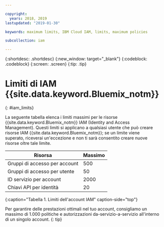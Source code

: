 ```yaml
---

copyright:
  years: 2018, 2019
lastupdated: "2019-01-30"

keywords: maximum limits, IBM Cloud IAM, limits, maximum policies

subcollection: iam

---
```



{:shortdesc: .shortdesc}
{:new_window: target="_blank"}
{:codeblock: .codeblock}
{:screen: .screen}
{:tip: .tip}

# Limiti di IAM {{site.data.keyword.Bluemix_notm}}
{: #iam_limits}

La seguente tabella elenca i limiti massimi per le risorse {{site.data.keyword.Bluemix_notm}} IAM (Identity and Access Management). Questi limiti si applicano a qualsiasi utente che può creare risorse IAM {{site.data.keyword.Bluemix_notm}}; se un limite viene superato, riceverai un'eccezione e non ti sarà consentito creare nuove risorse oltre tale limite.

| Risorsa | Massimo |
|----------|---------|
| Gruppi di accesso per account | 500 |
| Gruppi di accesso per utente | 50 |
| ID servizio per account | 2000 |
| Chiavi API per identità | 20 |
{:caption="Tabella 1. Limiti dell'account IAM" caption-side="top"}

Per garantire delle prestazioni ottimali nel tuo account, consigliamo un massimo di 1.000 politiche e autorizzazioni da-servizio-a-servizio all'interno di un singolo account.
{: tip}
